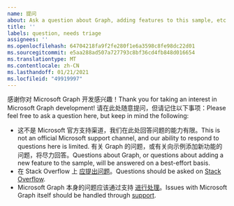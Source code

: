 ```yaml
---
name: 提问
about: Ask a question about Graph, adding features to this sample, etc.
title: ''
labels: question, needs triage
assignees: ''
ms.openlocfilehash: 64704218fa9f2fe280f1e6a3598c8fe98dc22d01
ms.sourcegitcommit: e5aa288ad507a727793c8bf36cd4fb848d016654
ms.translationtype: MT
ms.contentlocale: zh-CN
ms.lasthandoff: 01/21/2021
ms.locfileid: "49919997"
---
```

<span data-ttu-id="962c8-102">感谢你对 Microsoft Graph 开发感兴趣！</span><span class="sxs-lookup"><span data-stu-id="962c8-102">Thank you for taking an interest in Microsoft Graph development!</span></span> <span data-ttu-id="962c8-103">请在此处随意提问，但请记住以下事项：</span><span class="sxs-lookup"><span data-stu-id="962c8-103">Please feel free to ask a question here, but keep in mind the following:</span></span>

- <span data-ttu-id="962c8-104">这不是 Microsoft 官方支持渠道，我们在此处回答问题的能力有限。</span><span class="sxs-lookup"><span data-stu-id="962c8-104">This is not an official Microsoft support channel, and our ability to respond to questions here is limited.</span></span> <span data-ttu-id="962c8-105">有关 Graph 的问题，或有关向示例添加新功能的问题，将尽力回答。</span><span class="sxs-lookup"><span data-stu-id="962c8-105">Questions about Graph, or questions about adding a new feature to the sample, will be answered on a best-effort basis.</span></span>
- <span data-ttu-id="962c8-106">在 Stack Overflow 上 [应提出问题](https://stackoverflow.com/questions/tagged/microsoft-graph)。</span><span class="sxs-lookup"><span data-stu-id="962c8-106">Questions should be asked on [Stack Overflow](https://stackoverflow.com/questions/tagged/microsoft-graph).</span></span>
- <span data-ttu-id="962c8-107">Microsoft Graph 本身的问题应该通过支持 [进行处理](https://developer.microsoft.com/graph/support)。</span><span class="sxs-lookup"><span data-stu-id="962c8-107">Issues with Microsoft Graph itself should be handled through [support](https://developer.microsoft.com/graph/support).</span></span>
